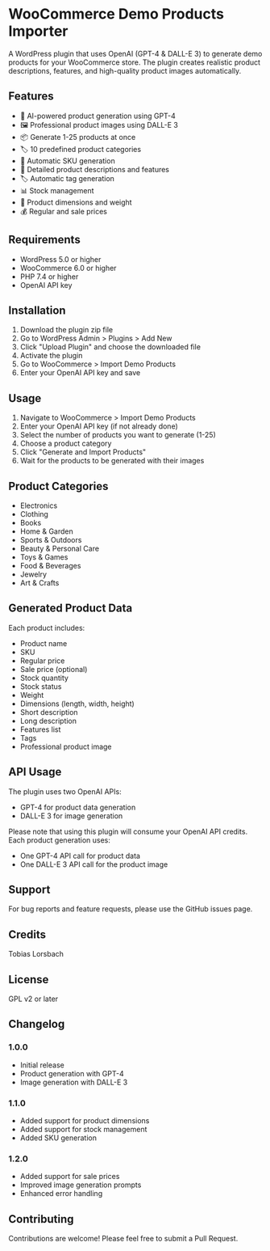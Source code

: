 # WooCommerce Demo Products Importer

A WordPress plugin that uses OpenAI (GPT-4 & DALL-E 3) to generate demo products for your WooCommerce store. The plugin creates realistic product descriptions, features, and high-quality product images automatically.

## Features

- 🤖 AI-powered product generation using GPT-4
- 🖼️ Professional product images using DALL-E 3
- 📦 Generate 1-25 products at once
- 🏷️ 10 predefined product categories
- 🔄 Automatic SKU generation
- 📝 Detailed product descriptions and features
- 🏷️ Automatic tag generation
- 📊 Stock management
- 📐 Product dimensions and weight
- 💰 Regular and sale prices

## Requirements

- WordPress 5.0 or higher
- WooCommerce 6.0 or higher
- PHP 7.4 or higher
- OpenAI API key

## Installation

1. Download the plugin zip file
2. Go to WordPress Admin > Plugins > Add New
3. Click "Upload Plugin" and choose the downloaded file
4. Activate the plugin
5. Go to WooCommerce > Import Demo Products
6. Enter your OpenAI API key and save

## Usage

1. Navigate to WooCommerce > Import Demo Products
2. Enter your OpenAI API key (if not already done)
3. Select the number of products you want to generate (1-25)
4. Choose a product category
5. Click "Generate and Import Products"
6. Wait for the products to be generated with their images

## Product Categories

- Electronics
- Clothing
- Books
- Home & Garden
- Sports & Outdoors
- Beauty & Personal Care
- Toys & Games
- Food & Beverages
- Jewelry
- Art & Crafts

## Generated Product Data

Each product includes:
- Product name
- SKU
- Regular price
- Sale price (optional)
- Stock quantity
- Stock status
- Weight
- Dimensions (length, width, height)
- Short description
- Long description
- Features list
- Tags
- Professional product image

## API Usage

The plugin uses two OpenAI APIs:
- GPT-4 for product data generation
- DALL-E 3 for image generation

Please note that using this plugin will consume your OpenAI API credits. Each product generation uses:
- One GPT-4 API call for product data
- One DALL-E 3 API call for the product image

## Support

For bug reports and feature requests, please use the GitHub issues page.

## Credits
Tobias Lorsbach

## License

GPL v2 or later

## Changelog

### 1.0.0
- Initial release
- Product generation with GPT-4
- Image generation with DALL-E 3

### 1.1.0
- Added support for product dimensions
- Added support for stock management
- Added SKU generation

### 1.2.0
- Added support for sale prices
- Improved image generation prompts
- Enhanced error handling

## Contributing

Contributions are welcome! Please feel free to submit a Pull Request.